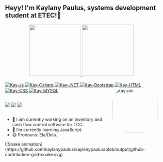 ## Heyy! I'm Kaylany Paulus, systems development student at ETEC!💜

<div align="center">
  <a href="https://github.com/kaylanypaulus">
  <img height="170em" src="https://github-readme-stats.vercel.app/api?username=kaylanypaulus&show_icons=true&theme=synthwave&include_all_commits=true&count_private=true"/>
  <img height="170em" src="https://github-readme-stats.vercel.app/api/top-langs/?username=kaylanypaulus&layout=compact&langs_count=7&theme=synthwave"/>
</div>
  
<div style="display: inline_block"><br>
  <img align="center" alt="Kay-Js" src="https://img.shields.io/badge/JavaScript-323330?style=for-the-badge&logo=javascript&logoColor=F7DF1E">
  <img align="center" alt="Kay-Csharp" src="https://img.shields.io/badge/C%23-239120?style=for-the-badge&logo=c-sharp&logoColor=white">
  <img align="center" alt="Kay-.NET" src="https://img.shields.io/badge/.NET-5C2D91?style=for-the-badge&logo=.net&logoColor=white">
  <img align="center" alt="Kay-Bootstrap" src="https://img.shields.io/badge/Bootstrap-563D7C?style=for-the-badge&logo=bootstrap&logoColor=white">
  <img align="center" alt="Kay-HTML" src="https://img.shields.io/badge/HTML-239120?style=for-the-badge&logo=html5&logoColor=white">
  <img align="center" alt="Kay-CSS" src="https://img.shields.io/badge/CSS-239120?&style=for-the-badge&logo=css3&logoColor=white">
  <img align="center" alt="Kay-MYSQL" src="https://img.shields.io/badge/MySQL-00000F?style=for-the-badge&logo=mysql&logoColor=white">
  <img align="right" alt="Kay-pic" height="150" style="border-radius:50px;" 
      src="https://media2.giphy.com/media/bBkMecgku5G1THrkPT/giphy.gif?cid=790b7611b74467605d8b05983bfdc7ff7e13b2b833c2df08&rid=giphy.gif&ct=g">
</div>
  
  ##
  
 <div>
    <a href="https://instagram.com/kaylanypaulus" target="_blank"><img src="https://img.shields.io/badge/-Instagram-%23E4405F?style=for-the-badge&logo=instagram&logoColor=white" target="_blank"></a>
    <a href = "mailto:kaylanypaulusdev@gmail.com"><img src="https://img.shields.io/badge/-Gmail-%23333?style=for-the-badge&logo=gmail&logoColor=white" target="_blank"></a>
    <a href="https://www.linkedin.com/in/kaylany-paulus-a7b83420b/" target="_blank"><img src="https://img.shields.io/badge/-LinkedIn-%230077B5?style=for-the-badge&logo=linkedin&logoColor=white" target="_blank"></a> 
</div>
  
  ##
  - 🔭 I am currently working on an inventory and cash flow control software for TCC.
- 🌱 I’m currently learning JavaScript.
- 😄 Pronouns: Ela/Dela.

<div>
    ![Snake animation](https://github.com/kaylanypaulus/kaylanypaulus/blob/output/github-contribution-grid-snake.svg)
 
</div>
